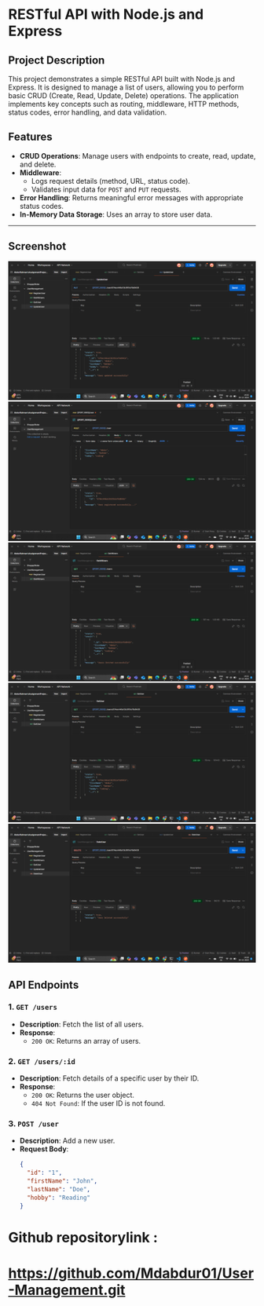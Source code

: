# RESTful API with Node.js and Express

## Project Description

This project demonstrates a simple RESTful API built with Node.js and Express. It is designed to manage a list of users, allowing you to perform basic CRUD (Create, Read, Update, Delete) operations. The application implements key concepts such as routing, middleware, HTTP methods, status codes, error handling, and data validation.

## Features

- **CRUD Operations**: Manage users with endpoints to create, read, update, and delete.
- **Middleware**:
  - Logs request details (method, URL, status code).
  - Validates input data for `POST` and `PUT` requests.
- **Error Handling**: Returns meaningful error messages with appropriate status codes.
- **In-Memory Data Storage**: Uses an array to store user data.

---


## Screenshot
![Put_User_API](./Assets/Screenshot/Put_User_API.png)
![Post_User_API](./Assets/Screenshot/Post_User_API.png)
![Get_User_API](./Assets/Screenshot/Get_User_API.png)
![Get_Users_API](./Assets/Screenshot/Get_Users_API.png)
![Delete_User_API](./Assets/Screenshot/Delete_User_API.png)





## API Endpoints

### 1. `GET /users`
- **Description**: Fetch the list of all users.
- **Response**:
  - `200 OK`: Returns an array of users.

### 2. `GET /users/:id`
- **Description**: Fetch details of a specific user by their ID.
- **Response**:
  - `200 OK`: Returns the user object.
  - `404 Not Found`: If the user ID is not found.

### 3. `POST /user`
- **Description**: Add a new user.
- **Request Body**:
  ```json
  {
    "id": "1",
    "firstName": "John",
    "lastName": "Doe",
    "hobby": "Reading"
  }


# Github repositorylink :
#    https://github.com/Mdabdur01/User-Management.git